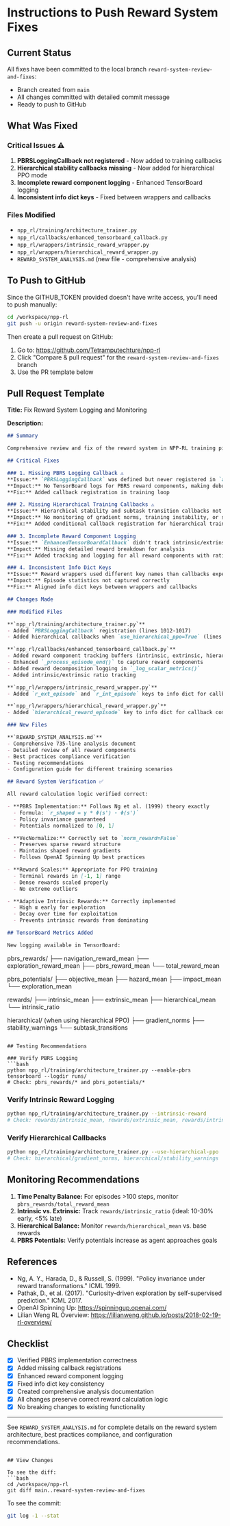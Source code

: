 # Instructions to Push Reward System Fixes

## Current Status

All fixes have been committed to the local branch `reward-system-review-and-fixes`:
- Branch created from `main`
- All changes committed with detailed commit message
- Ready to push to GitHub

## What Was Fixed

### Critical Issues ⚠️
1. **PBRSLoggingCallback not registered** - Now added to training callbacks
2. **Hierarchical stability callbacks missing** - Now added for hierarchical PPO mode
3. **Incomplete reward component logging** - Enhanced TensorBoard logging
4. **Inconsistent info dict keys** - Fixed between wrappers and callbacks

### Files Modified
- `npp_rl/training/architecture_trainer.py`
- `npp_rl/callbacks/enhanced_tensorboard_callback.py`
- `npp_rl/wrappers/intrinsic_reward_wrapper.py`
- `npp_rl/wrappers/hierarchical_reward_wrapper.py`
- `REWARD_SYSTEM_ANALYSIS.md` (new file - comprehensive analysis)

## To Push to GitHub

Since the GITHUB_TOKEN provided doesn't have write access, you'll need to push manually:

```bash
cd /workspace/npp-rl
git push -u origin reward-system-review-and-fixes
```

Then create a pull request on GitHub:
1. Go to: https://github.com/Tetramputechture/npp-rl
2. Click "Compare & pull request" for the `reward-system-review-and-fixes` branch
3. Use the PR template below

## Pull Request Template

**Title:** Fix Reward System Logging and Monitoring

**Description:**

```markdown
## Summary

Comprehensive review and fix of the reward system in NPP-RL training pipeline. This PR addresses critical logging gaps and improves monitoring capabilities for reward components.

## Critical Fixes

### 1. Missing PBRS Logging Callback ⚠️
**Issue:** `PBRSLoggingCallback` was defined but never registered in `architecture_trainer.py`  
**Impact:** No TensorBoard logs for PBRS reward components, making debugging impossible  
**Fix:** Added callback registration in training loop

### 2. Missing Hierarchical Training Callbacks ⚠️
**Issue:** Hierarchical stability and subtask transition callbacks not registered when using hierarchical PPO  
**Impact:** No monitoring of gradient norms, training instability, or subtask transitions  
**Fix:** Added conditional callback registration for hierarchical training mode

### 3. Incomplete Reward Component Logging
**Issue:** `EnhancedTensorBoardCallback` didn't track intrinsic/extrinsic/hierarchical reward decomposition  
**Impact:** Missing detailed reward breakdown for analysis  
**Fix:** Added tracking and logging for all reward components with ratio analysis

### 4. Inconsistent Info Dict Keys
**Issue:** Reward wrappers used different key names than callbacks expected  
**Impact:** Episode statistics not captured correctly  
**Fix:** Aligned info dict keys between wrappers and callbacks

## Changes Made

### Modified Files

**`npp_rl/training/architecture_trainer.py`**
- Added `PBRSLoggingCallback` registration (lines 1012-1017)
- Added hierarchical callbacks when `use_hierarchical_ppo=True` (lines 1035-1060)

**`npp_rl/callbacks/enhanced_tensorboard_callback.py`**
- Added reward component tracking buffers (intrinsic, extrinsic, hierarchical)
- Enhanced `_process_episode_end()` to capture reward components
- Added reward decomposition logging in `_log_scalar_metrics()`
- Added intrinsic/extrinsic ratio tracking

**`npp_rl/wrappers/intrinsic_reward_wrapper.py`**
- Added `r_ext_episode` and `r_int_episode` keys to info dict for callback compatibility

**`npp_rl/wrappers/hierarchical_reward_wrapper.py`**
- Added `hierarchical_reward_episode` key to info dict for callback compatibility

### New Files

**`REWARD_SYSTEM_ANALYSIS.md`**
- Comprehensive 735-line analysis document
- Detailed review of all reward components
- Best practices compliance verification
- Testing recommendations
- Configuration guide for different training scenarios

## Reward System Verification ✅

All reward calculation logic verified correct:

- **PBRS Implementation:** Follows Ng et al. (1999) theory exactly
  - Formula: `r_shaped = γ * Φ(s') - Φ(s')`
  - Policy invariance guaranteed
  - Potentials normalized to [0, 1]

- **VecNormalize:** Correctly set to `norm_reward=False`
  - Preserves sparse reward structure
  - Maintains shaped reward gradients
  - Follows OpenAI Spinning Up best practices

- **Reward Scales:** Appropriate for PPO training
  - Terminal rewards in [-1, 1] range
  - Dense rewards scaled properly
  - No extreme outliers

- **Adaptive Intrinsic Rewards:** Correctly implemented
  - High α early for exploration
  - Decay over time for exploitation
  - Prevents intrinsic rewards from dominating

## TensorBoard Metrics Added

New logging available in TensorBoard:

```
pbrs_rewards/
  ├── navigation_reward_mean
  ├── exploration_reward_mean
  ├── pbrs_reward_mean
  └── total_reward_mean

pbrs_potentials/
  ├── objective_mean
  ├── hazard_mean
  ├── impact_mean
  └── exploration_mean

rewards/
  ├── intrinsic_mean
  ├── extrinsic_mean
  ├── hierarchical_mean
  └── intrinsic_ratio

hierarchical/ (when using hierarchical PPO)
  ├── gradient_norms
  ├── stability_warnings
  └── subtask_transitions
```

## Testing Recommendations

### Verify PBRS Logging
```bash
python npp_rl/training/architecture_trainer.py --enable-pbrs
tensorboard --logdir runs/
# Check: pbrs_rewards/* and pbrs_potentials/*
```

### Verify Intrinsic Reward Logging
```bash
python npp_rl/training/architecture_trainer.py --intrinsic-reward
# Check: rewards/intrinsic_mean, rewards/extrinsic_mean, rewards/intrinsic_ratio
```

### Verify Hierarchical Callbacks
```bash
python npp_rl/training/architecture_trainer.py --use-hierarchical-ppo
# Check: hierarchical/gradient_norms, hierarchical/stability_warnings
```

## Monitoring Recommendations

1. **Time Penalty Balance:** For episodes >100 steps, monitor `pbrs_rewards/total_reward_mean`
2. **Intrinsic vs. Extrinsic:** Track `rewards/intrinsic_ratio` (ideal: 10-30% early, <5% late)
3. **Hierarchical Balance:** Monitor `rewards/hierarchical_mean` vs. base rewards
4. **PBRS Potentials:** Verify potentials increase as agent approaches goals

## References

- Ng, A. Y., Harada, D., & Russell, S. (1999). "Policy invariance under reward transformations." ICML 1999.
- Pathak, D., et al. (2017). "Curiosity-driven exploration by self-supervised prediction." ICML 2017.
- OpenAI Spinning Up: https://spinningup.openai.com/
- Lilian Weng RL Overview: https://lilianweng.github.io/posts/2018-02-19-rl-overview/

## Checklist

- [x] Verified PBRS implementation correctness
- [x] Added missing callback registrations
- [x] Enhanced reward component logging
- [x] Fixed info dict key consistency
- [x] Created comprehensive analysis documentation
- [x] All changes preserve correct reward calculation logic
- [x] No breaking changes to existing functionality

---

See `REWARD_SYSTEM_ANALYSIS.md` for complete details on the reward system architecture, best practices compliance, and configuration recommendations.
```

## View Changes

To see the diff:
```bash
cd /workspace/npp-rl
git diff main..reward-system-review-and-fixes
```

To see the commit:
```bash
git log -1 --stat
```

